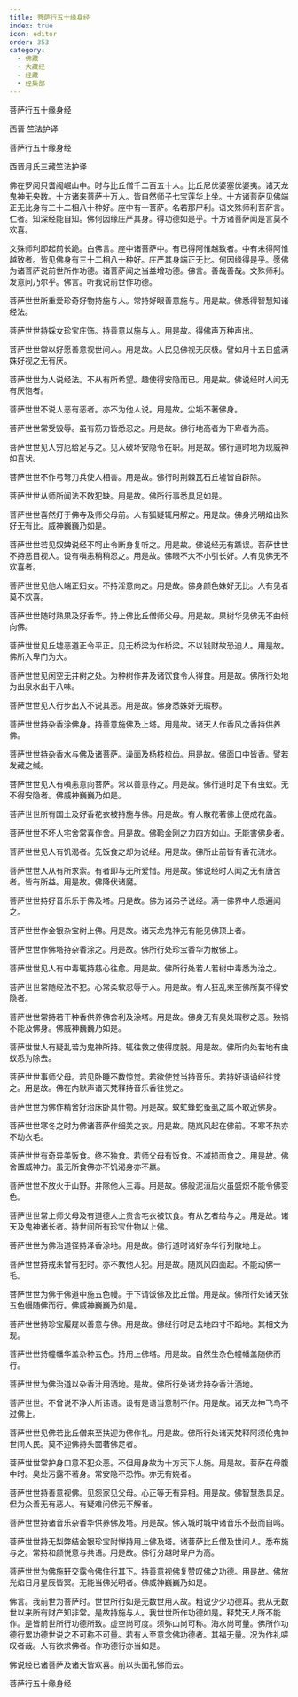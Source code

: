 ```yaml
---
title: 菩萨行五十缘身经
index: true
icon: editor
order: 353
category:
  - 佛藏
  - 大藏经
  - 经藏
  - 经集部
---
```


  菩萨行五十缘身经  

西晋 竺法护译  

菩萨行五十缘身经  

西晋月氏三藏竺法护译  

佛在罗阅只耆阇崛山中。时与比丘僧千二百五十人。比丘尼优婆塞优婆夷。诸天龙鬼神无央数。十方诸来菩萨十万人。皆自然师子七宝莲华上坐。十方诸菩萨见佛端正无比身有三十二相八十种好。座中有一菩萨。名若那尸利。语文殊师利菩萨言。仁者。知深经能自知。佛何因缘庄严其身。得功德如是乎。十方诸菩萨闻是言莫不欢喜。  

文殊师利即起前长跪。白佛言。座中诸菩萨中。有已得阿惟越致者。中有未得阿惟越致者。皆见佛身有三十二相八十种好。庄严其身端正无比。何因缘得是乎。愿佛为诸菩萨说前世所作功德。诸菩萨闻之当益增功德。佛言。善哉善哉。文殊师利。发意问乃尔乎。佛言。听我说前世作功德。  

菩萨世世所重爱珍奇好物持施与人。常持好眼善意施与。用是故。佛悉得智慧知诸经法。  

菩萨世世持婇女珍宝庄饰。持善意以施与人。用是故。得佛声万种声出。  

菩萨世世常以好愿善意视世间人。用是故。人民见佛视无厌极。譬如月十五日盛满姝好视之无有厌。  

菩萨世世为人说经法。不从有所希望。趣使得安隐而已。用是故。佛说经时人闻无有厌饱者。  

菩萨世世不说人恶有恶者。亦不为他人说。用是故。尘垢不著佛身。  

菩萨世世常受毁辱。虽有筋力皆悉忍之。用是故。佛行地高者为下卑者为高。  

菩萨世世见人穷厄给足与之。见人破坏安隐令在职。用是故。佛行道时地为现威神如喜状。  

菩萨世世不作弓弩刀兵使人相害。用是故。佛行时荆棘瓦石丘墟皆自辟除。  

菩萨世世从师所闻法不敢犯缺。用是故。佛所行事悉具足如是。  

菩萨世世喜然灯于佛寺及师父母前。人有狐疑辄用解之。用是故。佛身光明焰出殊好无有比。威神巍巍乃如是。  

菩萨世世若见奴婢说经不呵止令断身复听之。用是故。佛说经无有踬误。菩萨世世不持恶目视人。设有嗔恚稍稍忍之。用是故。佛眼不大不小引长好。人有见佛无不欢喜者。  

菩萨世世见他人端正妇女。不持淫意向之。用是故。佛身颜色姝好无比。人有见者莫不欢喜。  

菩萨世世随时熟果及好香华。持上佛比丘僧师父母。用是故。果树华见佛无不曲倾向佛。  

菩萨世世见丘墟恶道正令平正。见无桥梁为作桥梁。不以钱财故恐迫人。用是故。佛所入卑门为大。  

菩萨世世见闲空无井树之处。为种树作井及诸饮食令人得食。用是故。佛所行处地为出泉水出于八味。  

菩萨世世见人行步出入不说其恶。用是故。佛身悉姝好无瑕秽。  

菩萨世世持杂香涂佛身。持善意施佛及上塔。用是故。诸天人作香风之香持供养佛。  

菩萨世世持杂香水与佛及诸菩萨。澡面及杨枝梳齿。用是故。佛面口中皆香。譬若发藏之缄。  

菩萨世世见人有嗔恚意向菩萨。常以善意待之。用是故。佛行道时足下有虫蚁。无不得安隐者。佛威神巍巍乃如是。  

菩萨世世所有国土及好香花衣被持施与佛。用是故。有人散花著佛上便成花盖。  

菩萨世世不坏人宅舍常喜作舍。用是故。佛鞈金刚之力四方如山。无能害佛身者。  

菩萨世世见人有饥渴者。先饭食之却为说经。用是故。佛所止前皆有香花流水。  

菩萨世世人从有所求索。有者即与无所爱惜。用是故。佛说经时人闻之无有唐苦者。皆有所益。用是故。佛降伏诸魔。  

菩萨世世持好音乐乐于佛及塔。用是故。佛为诸弟子说经。满一佛界中人悉遍闻之。  

菩萨世世作金银杂宝树上佛。用是故。诸天龙鬼神无有能见佛顶上者。  

菩萨世世作佛塔持杂香涂之。用是故。佛所行处珍宝香华为散佛上。  

菩萨世世见人有中毒辄持慈心往愈。用是故。佛所行处若人若树中毒悉为治之。  

菩萨世世常随经法不犯。心常柔软忍辱于人。用是故。有人狂乱来至佛所莫不得安隐者。  

菩萨世世常持若干种香供养佛舍利及涂塔。用是故。佛身无有臭处瑕秽之恶。殃祸不能及佛身。佛威神巍巍乃如是。  

菩萨世世人有疑乱若为鬼神所持。辄往救之使得度脱。用是故。佛所向处若地有虫蚁悉为除去。  

菩萨世世事师父母。若见卧睡不数惊觉。若欲使觉当持音乐。若持好语诵经往觉之。用是故。佛在内默声诸天梵释持音乐香往觉之。  

菩萨世世为佛作精舍好治床卧具什物。用是故。蚊虻蜂蛇蚤虱之属不敢近佛身。  

菩萨世世寒冬之时为佛诸菩萨作细美之衣。用是故。随岚风起在佛前。不寒不热亦不动衣毛。  

菩萨世世有奇异美饭食。终不独食。若师父母有饭食。不减损而食之。用是故。佛舍置威神力。虽无所食佛亦不饥渴身亦不羸。  

菩萨世世不放火于山野。并除他人三毒。用是故。佛般泥洹后火虽盛炽不能令佛变色。  

菩萨世世常上师父母及有道德人上贵舍宅衣被饮食。有从乞者给与之。用是故。诸天及鬼神诸长者。持世间所有珍宝什物以上佛。  

菩萨世世为佛治道径持泽香涂地。用是故。佛行道时诸好杂华行列散地上。  

菩萨世世持戒未曾有犯时。亦不教他人犯。用是故。随岚风四面起。不能动佛一毛。  

菩萨世世为佛于佛道中施五色幔。于下请饭佛及比丘僧。用是故。佛所行处诸天张五色幔随佛而行。佛威神巍巍乃如是。  

菩萨世世持珍宝履屣以善意与佛。用是故。佛经行时足去地四寸不蹈地。其相文为现。  

菩萨世世持幢幡华盖杂种五色。持用上佛塔。用是故。自然生杂色幢幡盖随佛而行。  

菩萨世世为佛治道以杂香汁用洒地。是故。佛所行处诸龙持杂香汁洒地。  

菩萨世世。不曾说不净人所讳语。设有是语当意制不作。用是故。诸天龙神飞鸟不过佛上。  

菩萨世世见佛若比丘僧来至扶迎为佛作礼。用是故。佛所行处诸天梵释阿须伦鬼神世间人民。莫不迎佛持头面著佛足者。  

菩萨世世常护身口意不犯众恶。不但用身故为十方天下人施。用是故。菩萨在母腹中时。臭处污露不著身。常安隐不恐怖。亦无有娆者。  

菩萨世世持善意视佛。见怨家见父母。心正等无有异相。用是故。佛智慧悉具足。但为众善无有恶人。有疑难问佛无不解者。  

菩萨世世持诸音乐杂香华供养佛及塔。用是故。佛入城时城中诸音乐不鼓而自鸣。  

菩萨世世持无梨弊结金银珍宝附惮持用上佛及塔。诸菩萨比丘僧及世间人。悉布施与之。常持和颜悦意与共语。用是故。佛行分越时卑户为高。  

菩萨世世为佛施轩交露令佛住行其下。持善意视佛复赞叹佛之功德。用是故。佛放光焰日月星辰皆冥。无能当佛光明者。佛威神巍巍乃如是。  

佛言。我前世为菩萨时。世世所行如是无数世用人故。粗说少少功德耳。我从无数世以来所有财产知非常。是故持施与人。我世世所作功德如是。释梵天人所不能作。是皆前世所行功德所致。虚空尚可度。须弥山尚可称。海水尚可量。佛所作功德行累功德世说之不可称不可量。若有人至意念佛功德者。其福无量。况为作礼嗟叹者哉。人有欲求佛者。作功德行亦当如是。  

佛说经已诸菩萨及诸天皆欢喜。前以头面礼佛而去。  

菩萨行五十缘身经  
